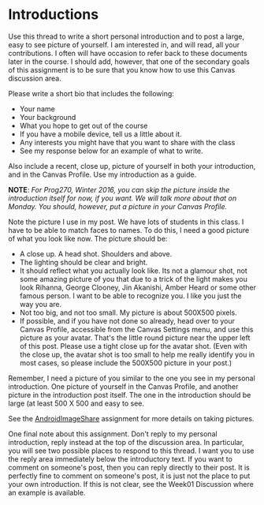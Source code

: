 # Introductions

Use this thread to write a short personal introduction and to post a large, easy to see picture of yourself. I am interested in, and will read, all your contributions. I often will have occasion to refer back to these documents later in the course. I should add, however, that one of the secondary goals of this assignment is to be sure that you know how to use this Canvas discussion area.

Please write a short bio that includes the following:

- Your name
- Your background
- What you hope to get out of the course
- If you have a mobile device, tell us a little about it.
- Any interests you might have that you want to share with the class
- See my response below for an example of what to write.

Also include a recent, close up, picture of yourself in both your introduction, and in the Canvas Profile. Use my introduction as a guide.

**NOTE**: *For Prog270, Winter 2016, you can skip the picture inside the introduction itself for now, if you want. We will talk more about that on Monday. You should, however, put a picture in your Canvas Profile.*

Note the picture I use in my post. We have lots of students in this class. I have to be able to match faces to names. To do this, I need a good picture of what you look like now. The picture should be:

- A close up. A head shot. Shoulders and above.
- The lighting should be clear and bright.
- It should reflect what you actually look like. Its not a glamour shot, not some amazing picture of you that due to a trick of the light makes you look Rihanna, George Clooney, Jin Akanishi, Amber Heard or some other famous person. I want to be able to recognize you. I like you just the way you are.
- Not too big, and not too small. My picture is about 500X500 pixels.
- If possible, and if you have not done so already, head over to your Canvas Profile, accessible from the Canvas Settings menu, and use this picture as your avatar. That's the little round picture near the upper left of this post. Please use a tight close up for the avatar shot. (Even with the close up, the avatar shot is too small to help me really identify you in most cases, so please include the 500X500 picture in your post.)


Remember, I need a picture of you similar to the one you see in my personal introduction. One picture of yourself in the Canvas Profile, and another picture in the introduction post itself. The one in the introduction should be large (at least 500 X 500 and easy to see.

See the [AndroidImageShare](AndroidImageShare.html) assignment for more details on taking pictures.

One final note about this assignment. Don't reply to my personal introduction, reply instead at the top of the discussion area. In particular, you will see two possible places to respond to this thread. I want you to use the reply area immediately below the introductory text. If you want to comment on someone's post, then you can reply directly to their post. It is perfectly fine to comment on someone's post, it is just not the place to put your own introduction. If this is not clear, see the Week01 Discussion where an example is available.

